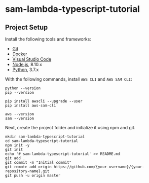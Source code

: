 # sam-lambda-typescript-tutorial

## Project Setup

Install the following tools and frameworks:

- [Git](https://git-scm.com/)
- [Docker](https://www.docker.com/get-started)
- [Visual Studio Code](https://code.visualstudio.com/)
- [Node.js](https://nodejs.org/en/download/releases/), 8.10.x
- [Python](https://www.python.org/downloads/), 3.7.x

With the following commands, install `AWS CLI` and `AWS SAM CLI`:

```
python --version
pip --version

pip install awscli --upgrade --user
pip install aws-sam-cli

aws --version
sam --version
```

Next, create the project folder and initialize it using npm and git.

```
mkdir sam-lambda-typescript-tutorial
cd sam-lambda-typescript-tutorial
npm init -y
git init
echo '# sam-lambda-typescript-tutorial' >> README.md
git add .
git commit -m "Initial commit"
git remote add origin https://github.com/{your-username}/{your-repository-name}.git
git push -u origin master
```
